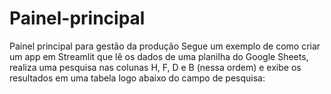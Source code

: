 # Painel-principal
Painel principal para gestão da produção
Segue um exemplo de como criar um app em Streamlit que lê os dados de uma planilha do Google Sheets, realiza uma pesquisa nas colunas H, F, D e B (nessa ordem) e exibe os resultados em uma tabela logo abaixo do campo de pesquisa:
